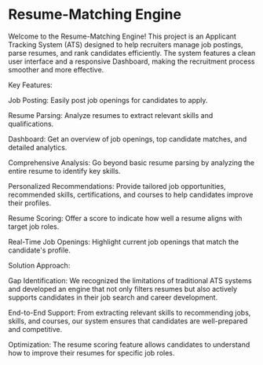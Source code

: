 # Resume-Matching Engine

Welcome to the Resume-Matching Engine! This project is an Applicant Tracking System (ATS) designed to help recruiters manage job postings, parse resumes, and rank candidates efficiently. The system features a clean user interface and a responsive Dashboard, making the recruitment process smoother and more effective.

Key Features:

Job Posting: Easily post job openings for candidates to apply.

Resume Parsing: Analyze resumes to extract relevant skills and qualifications.

Dashboard: Get an overview of job openings, top candidate matches, and detailed analytics.

Comprehensive Analysis: Go beyond basic resume parsing by analyzing the entire resume to identify key skills.

Personalized Recommendations: Provide tailored job opportunities, recommended skills, certifications, and courses to help candidates improve their profiles.

Resume Scoring: Offer a score to indicate how well a resume aligns with target job roles.

Real-Time Job Openings: Highlight current job openings that match the candidate's profile.

Solution Approach:

Gap Identification: We recognized the limitations of traditional ATS systems and developed an engine that not only filters resumes but also actively supports candidates in their job search and career development.

End-to-End Support: From extracting relevant skills to recommending jobs, skills, and courses, our system ensures that candidates are well-prepared and competitive.

Optimization: The resume scoring feature allows candidates to understand how to improve their resumes for specific job roles.
